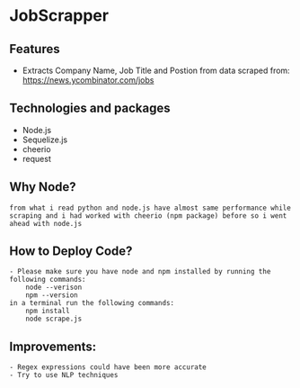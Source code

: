 # JobScrapper

## Features
   - Extracts Company Name, Job Title and Postion from data scraped from: https://news.ycombinator.com/jobs

## Technologies and packages
   - Node.js
   - Sequelize.js
   - cheerio
   - request

## Why Node?
    from what i read python and node.js have almost same performance while scraping and i had worked with cheerio (npm package) before so i went ahead with node.js

## How to Deploy Code?
    - Please make sure you have node and npm installed by running the following commands:
        node --verison
        npm --version
    in a terminal run the following commands:
        npm install
        node scrape.js

## Improvements:
    - Regex expressions could have been more accurate
    - Try to use NLP techniques

